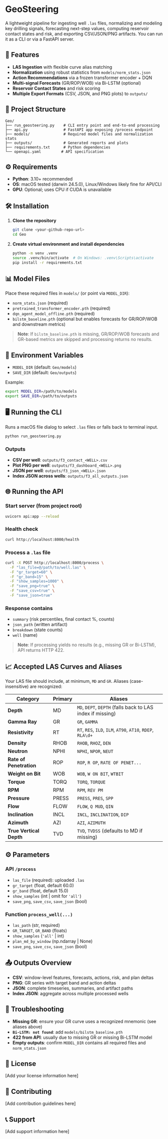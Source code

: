 # GeoSteering

A lightweight pipeline for ingesting well `.las` files, normalizing and modeling key drilling signals, forecasting next-step values, computing reservoir contact states and risk, and exporting CSV/JSON/PNG artifacts. You can run it as a CLI or via a FastAPI server.

## 🚀 Features

- **LAS Ingestion** with flexible curve alias matching
- **Normalization** using robust statistics from `models/norm_stats.json`
- **Action Recommendations** via a frozen transformer encoder + DQN
- **Multi-signal Forecasts** (GR/ROP/WOB) via Bi-LSTM (optional)
- **Reservoir Contact States** and risk scoring
- **Multiple Export Formats** (CSV, JSON, and PNG plots) to `outputs/`

## 📁 Project Structure

```
Geo/
├── run_geosteering.py    # CLI entry point and end-to-end processing
├── api.py                # FastAPI app exposing /process endpoint
├── models/               # Required model files and normalization stats
├── outputs/              # Generated reports and plots
├── requirements.txt      # Python dependencies
└── openapi.yaml         # API specification
```

## ⚙️ Requirements

- **Python**: 3.10+ recommended
- **OS**: macOS tested (darwin 24.5.0), Linux/Windows likely fine for API/CLI
- **GPU**: Optional; uses CPU if CUDA is unavailable

## 🛠️ Installation

1. **Clone the repository**
   ```bash
   git clone <your-github-repo-url>
   cd Geo
   ```

2. **Create virtual environment and install dependencies**
   ```bash
   python -m venv .venv
   source .venv/bin/activate  # On Windows: .venv\Scripts\activate
   pip install -r requirements.txt
   ```

## 📊 Model Files

Place these required files in `models/` (or point via `MODEL_DIR`):

- `norm_stats.json` (required)
- `pretrained_transformer_encoder.pth` (required)
- `dqn_agent_model_offline.pth` (required)
- `bilstm_baseline.pth` (optional but enables forecasts for GR/ROP/WOB and downstream metrics)

> **Note**: If `bilstm_baseline.pth` is missing, GR/ROP/WOB forecasts and GR-based metrics are skipped and processing returns no results.

## 🔧 Environment Variables

- `MODEL_DIR` (default: `Geo/models`)
- `SAVE_DIR` (default: `Geo/outputs`)

Example:
```bash
export MODEL_DIR=/path/to/models
export SAVE_DIR=/path/to/outputs
```

## 🖥️ Running the CLI

Runs a macOS file dialog to select `.las` files or falls back to terminal input.

```bash
python run_geosteering.py
```

### Outputs
- **CSV per well**: `outputs/f3_contact_<WELL>.csv`
- **Plot PNG per well**: `outputs/f3_dashboard_<WELL>.png`
- **JSON per well**: `outputs/f3_json_<WELL>.json`
- **Index JSON across wells**: `outputs/f3_all_outputs.json`

## 🌐 Running the API

### Start server (from project root)
```bash
uvicorn api:app --reload
```

### Health check
```bash
curl http://localhost:8000/health
```

### Process a `.las` file
```bash
curl -X POST http://localhost:8000/process \
  -F "las_file=@/path/to/well.las" \
  -F "gr_target=60" \
  -F "gr_band=15" \
  -F "show_samples=1000" \
  -F "save_png=true" \
  -F "save_csv=true" \
  -F "save_json=true"
```

### Response contains
- `summary` (risk percentiles, final contact %, counts)
- `json_path` (written artifact)
- `breakdown` (state counts)
- `well` (name)

> **Note**: If processing yields no results (e.g., missing GR or Bi-LSTM), API returns HTTP 422.

## 📈 Accepted LAS Curves and Aliases

Your LAS file should include, at minimum, `MD` and `GR`. Aliases (case-insensitive) are recognized:

| Category | Primary | Aliases |
|----------|---------|---------|
| **Depth** | MD | `MD`, `DEPT`, `DEPTH` (falls back to LAS index if missing) |
| **Gamma Ray** | GR | `GR`, `GAMMA` |
| **Resistivity** | RT | `RT`, `RES`, `ILD`, `ILM`, `AT90`, `AT10`, `RDEP`, `RLA\d+` |
| **Density** | RHOB | `RHOB`, `RHOZ`, `DEN` |
| **Neutron** | NPHI | `NPHI`, `NPOR`, `NEUT` |
| **Rate of Penetration** | ROP | `ROP`, `R OP`, `RATE OF PENET...` |
| **Weight on Bit** | WOB | `WOB`, `W ON BIT`, `WTBIT` |
| **Torque** | TORQ | `TORQ`, `TORQUE` |
| **RPM** | RPM | `RPM`, `REV PM` |
| **Pressure** | PRESS | `PRESS`, `PRES`, `SPP` |
| **Flow** | FLOW | `FLOW`, `Q MUD`, `QIN` |
| **Inclination** | INCL | `INCL`, `INCLINATION`, `DIP` |
| **Azimuth** | AZI | `AZI`, `AZIMUTH` |
| **True Vertical Depth** | TVD | `TVD`, `TVDSS` (defaults to MD if missing) |

## ⚙️ Parameters

### API `/process`
- `las_file` (required): uploaded `.las`
- `gr_target` (float, default 60.0)
- `gr_band` (float, default 15.0)
- `show_samples` (int | omit for `'all'`)
- `save_png`, `save_csv`, `save_json` (bool)

### Function `process_well(...)`
- `las_path` (str, required)
- `GR_TARGET`, `GR_BAND` (floats)
- `show_samples` (`'all'` | int)
- `plan_md_by_window` (np.ndarray | None)
- `save_png`, `save_csv`, `save_json` (bool)

## 📤 Outputs Overview

- **CSV**: window-level features, forecasts, actions, risk, and plan deltas
- **PNG**: GR series with target band and action deltas
- **JSON**: complete timeseries, summaries, and artifact paths
- **Index JSON**: aggregate across multiple processed wells

## 🚨 Troubleshooting

- **Missing GR**: ensure your GR curve uses a recognized mnemonic (see aliases above)
- **`Bi-LSTM: not found`**: add `models/bilstm_baseline.pth`
- **422 from API**: usually due to missing GR or missing Bi-LSTM model
- **Empty outputs**: confirm `MODEL_DIR` contains all required files and `norm_stats.json`

## 📝 License

[Add your license information here]

## 🤝 Contributing

[Add contribution guidelines here]

## 📞 Support

[Add support information here]
